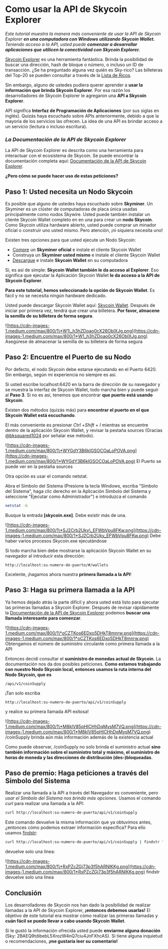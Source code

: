 Como usar la API de Skycoin Explorer
====

_Este tutorial muestra la manera más conveniente de usar la API de Skycoin Explorer_ ___en una computadora con Windows utilizando Skycoin Wallet.___ _Teniendo acceso a la API, usted puede_ ___comenzar a desarrollar aplicaciones que utilicen la conectividad con Skycoin Explorer.___

[Skycoin Explorer](https://explorer.skycoin.net) es una herramienta fantástica. Brinda la posibilidad de buscar una dirección, hash de bloque o número, o incluso un ID de transacción. ¿Se ha preguntado alguna vez quién es Sky-rico? Las billeteras del Top-20 se pueden consultar a través de la [Lista de Ricos](https://explorer.skycoin.net/app/richlist).

Sin embargo, alguno de ustedes pudiera querer aprender a __usar la información que brinda Skycoin Explorer__. Por esa razón los desarrolladores de Skycoin Explorer le agregaron una __API a Skycoin Explorer__.

API significa __Interfaz de Programación de Aplicaciones__ (por sus siglas en inglés). Quizás haya escuchado sobre APIs anteriormente, debido a que la mayoría de los servicios las ofrecen. La idea de una API es brindar acceso a un servicio (lectura o incluso escritura).

### _La Documentación de la API de Skycoin Explorer_ ###

La API de Skycoin Explorer es descrita como una herramienta para interactuar con el ecosistema de Skycoin. Se puede encontrar la documentación completa aquí: [Documentación de la API de Skycoin Explorer](https://explorer.skycoin.net/api.html).

__¿Pero cómo se puede hacer uso de estas peticiones?__

Paso 1: Usted necesita un Nodo Skycoin
----

Es posible que alguno de ustedes haya escuchado sobre __Skyminer__. Un Skyminer es un clúster de computadoras de placa única usadas principalmente como nodos Skywire. Usted puede también instalar un cliente Skycoin Wallet completo en en una para crear un __nodo Skycoin__. Como Skycoin utiliza hardware abierto, usted puede comprar un minador oficial o construir uno usted mismo. Pero atención, ¡ni siquiera necesita uno!

Existen tres opciones para que usted ejecute un Nodo Skycoin:
* [Compre](https://www.skycoin.net/skyminer/) un __Skyminer oficial__ e instale el cliente Skycoin Wallet
* Construya un __Skyminer usted mismo__ e instale el cliente Skycoin Wallet
* [Descargue](https://www.skycoin.net/downloads/) e instale __Skycoin Wallet__ en su computadora

Sí, es así de simple: __Skycoin Wallet también le da acceso al Explorer__. Eso significa que ejecutar la Aplicación Skycoin Wallet __le da acceso a la API de Skycoin Explorer__.

__Para este tutorial, hemos seleccionado la opción de Skycoin Wallet__. Es fácil y no se necesita ningún hardware dedicado.

Usted puede descargar Skycoin Wallet aquí: [Skycoin Wallet](https://www.skycoin.net/downloads/). Después de iniciar por primera vez, tendrá que crear una billetera. __Por favor, almacene la semilla de su billetera de forma segura__.

![https://cdn-images-1.medium.com/max/800/1\*W1\_h3hZDoao0cX26OblXJg.png](https://cdn-images-1.medium.com/max/800/1*W1_h3hZDoao0cX26OblXJg.png)
Asegúrese de almacenar la semilla de su billetera de forma segura

Paso 2: Encuentre el Puerto de su Nodo
----

Por defecto, el nodo Skycoin debe estarse ejecutando en el Puerto 6420. Sin embargo, según mi experiencia no siempre es así.

Si usted escribe localhost:6420 en la barra de dirección de su navegador y se muestra la interfaz de Skycoin Wallet, todo marcha bien y puede seguir al __Paso 3__. Si no es así, tenemos que encontrar __que puerto está usando Skycoin__.

Existen dos métodos (quizás más) para __encontrar el puerto en el que Skycoin Wallet está escuchando__.

El más conveniente es presionar _Ctrl_ +_Shift_ + _I_ mientras se encuentre dentro de la aplicación Skycoin Wallet, y revisar la pestaña sources (Gracias [@bksquared1024](http://twitter.com/bksquared1024) por señalar ese método).

![https://cdn-images-1.medium.com/max/800/1\*WYGdY3B6kIGSOCOaLoPOVA.png](https://cdn-images-1.medium.com/max/800/1*WYGdY3B6kIGSOCOaLoPOVA.png)
El Puerto se puede ver en la pestaña sources

Otra opción es usar el comando netstat.

Abra el Símbolo del Sistema (Presione la tecla Windows, escriba "Símbolo del Sistema", haga clic derecho en la Aplicación Símbolo del Sistema y seleccione "Ejecutar como Administrador") e introduzca el comando

```bash
netstat -b
```

Busque la entrada __[skycoin.exe]__. Debe existir más de una.

![https://cdn-images-1.medium.com/max/800/1\*SJ2Crb2Uky\_EFWbVpu8FKw.png](https://cdn-images-1.medium.com/max/800/1*SJ2Crb2Uky_EFWbVpu8FKw.png)
Debe haber varios procesos Skycoin.exe ejecutándose

Si todo marcha bien debe mostrarse la aplicación Skycoin Wallet en su navegador al introducir esta dirección:

```
http://localhost:su-numero-de-puerto/#/wallets
```

Excelente, ¡hagamos ahora nuestra __primera llamada a la API__!

Paso 3: Haga su primera llamada a la API
----

Ya hemos dejado atrás la parte difícil y ahora usted está listo para ejecutar las primeras llamadas a Skycoin Explorer. Después de revisar rápidamente la [Documentación de la API de Skycoin Explorer](https://explorer.skycoin.net/api.html) podemos __buscar una llamada interesante para comenzar__.

![https://cdn-images-1.medium.com/max/800/1\*oCZTKos6EDxo5DHkT8mnrw.png](https://cdn-images-1.medium.com/max/800/1*oCZTKos6EDxo5DHkT8mnrw.png)
Obtengamos el número de suministro circulante como primera llamada a la API

Entonces decidí consultar el __suministro de monedas actual de Skycoin__. La documentación nos da dos posibles peticiones. __Como estamos trabajando con nuestro Nodo Skycoin local, entonces usamos la ruta interna del Nodo Skycoin, que es__

```
/api/v1/coinSupply
```

¡Tan solo escriba 
```
http://localhost:su-numero-de-puerto/api/v1/coinSupply
```
y realice su primera llamada API exitosa!

![https://cdn-images-1.medium.com/max/800/1\*M8klV85pHICHhDqMysM7VQ.png](https://cdn-images-1.medium.com/max/800/1*M8klV85pHICHhDqMysM7VQ.png)
/coinSupply brinda aún más información además de la existencia actual

Como puede observar, /coinSupply no solo brinda el suministro actual __sino también información sobre el suministro total y máximo, el suministro de horas de moneda y las direcciones de distribución (des-)bloqueadas__.

Paso de premio: Haga peticiones a través del Símbolo del Sistema
----

Realizar una llamada a la API a través del Navegador es conveniente, pero _usar el Símbolo del Sistema nos brinda más opciones_. Usamos el comando _curl_ para realizar una llamada a la API:

```bash
curl http://localhost:su-numero-de-puerto/api/v1/coinSupply
```

Este comando devuelve la misma información que ya obtuvimos antes, ¿entonces cómo podemos extraer información específica? Para ello usamos [findstr](https://docs.microsoft.com/en-us/windows-server/administration/windows-commands/findstr):

```bash
curl http://localhost:su-numero-de-puerto/api/v1/coinSupply | findstr "current_supply"
```

devuelve solo una línea:

![https://cdn-images-1.medium.com/max/800/1\*RxPZcZGj73p3f5hARNlKKg.png](https://cdn-images-1.medium.com/max/800/1*RxPZcZGj73p3f5hARNlKKg.png)
findstr devuelve solo una línea

Conclusión
----

Los desarrolladores de Skycoin nos han dado la posibilidad de realizar llamadas a la API de Skycoin Explorer, __¡entonces debemos usarlas!__ El objetivo de este tutorial era mostrar cómo realizar las primeras llamadas y __cuán fácil se puede llevar a cabo usando Skycoin Wallet__.

Si le gustó la información ofrecida usted puede __enviarme alguna donación__ (Sky: 2BAEQ9tdibebL5XrozW4nQ7ciu4JnFXhcAS). Si tiene alguna inquietud o recomendaciones, __¡me gustaría leer su comentario!__


